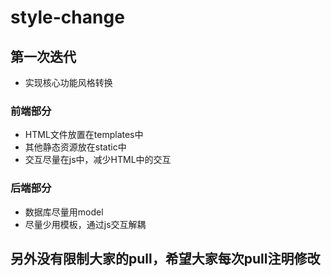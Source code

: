 # style-change
## 第一次迭代

 - 实现核心功能风格转换

### 前端部分
 - HTML文件放置在templates中 
 - 其他静态资源放在static中 
 - 交互尽量在js中，减少HTML中的交互
### 后端部分
 - 数据库尽量用model
 - 尽量少用模板，通过js交互解耦

## 另外没有限制大家的pull，希望大家每次pull注明修改
